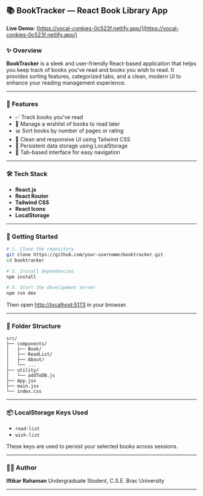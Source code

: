 ## 📚 BookTracker — React Book Library App

**Live Demo:** [https://vocal-conkies-0c523f.netlify.app/](https://vocal-conkies-0c523f.netlify.app/)

### ✨ Overview

**BookTracker** is a sleek and user-friendly React-based application that helps you keep track of books you’ve read and books you wish to read. It provides sorting features, categorized tabs, and a clean, modern UI to enhance your reading management experience.

---

### 🎯 Features

* ✅ Track books you've read
* 🌟 Manage a wishlist of books to read later
* 📊 Sort books by number of pages or rating
* 🎨 Clean and responsive UI using Tailwind CSS
* 📂 Persistent data storage using LocalStorage
* 🔄 Tab-based interface for easy navigation

---



### 🛠️ Tech Stack

* **React.js**
* **React Router**
* **Tailwind CSS**
* **React Icons**
* **LocalStorage**

---

### 🚀 Getting Started

```bash
# 1. Clone the repository
git clone https://github.com/your-username/booktracker.git
cd booktracker

# 2. Install dependencies
npm install

# 3. Start the development server
npm run dev
```

Then open [http://localhost:5173](http://localhost:5173) in your browser.

---

### 📁 Folder Structure

```
src/
├── components/
│   ├── Book/
│   ├── ReadList/
│   ├── About/
│   └── ...
├── utility/
│   └── addToDB.js
├── App.jsx
├── main.jsx
└── index.css
```

---

### 📦 LocalStorage Keys Used

* `read-list`
* `wish-list`

These keys are used to persist your selected books across sessions.

---

### 🙇‍♂️ Author

**Iftikar Rahaman**
Undergraduate Student, C.S.E.
Brac University

---


